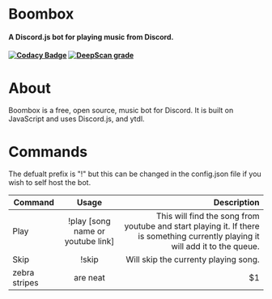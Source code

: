 <h1>Boombox</h1>

<h4>A Discord.js bot for playing music from Discord.<h4>

[![Codacy Badge](https://app.codacy.com/project/badge/Grade/5cdfe7f2879e4af4a04dc41bd0cbefc2)](https://www.codacy.com?utm_source=github.com&amp;utm_medium=referral&amp;utm_content=AjayACST/Boombox&amp;utm_campaign=Badge_Grade)
[![DeepScan grade](https://deepscan.io/api/teams/11492/projects/14394/branches/266677/badge/grade.svg)](https://deepscan.io/dashboard#view=project&tid=11492&pid=14394&bid=266677)

# About

Boombox is a free, open source, music bot for Discord. It is built on JavaScript and uses Discord.js, and ytdl. 

# Commands

The defualt prefix is "!" but this can be changed in the config.json file if you wish to self host the bot.

| Command |Usage | Description |
| ------------- |:-------------:| -----:|
| Play | !play [song name or youtube link] | This will find the song from youtube and start playing it. If there is something currently playing it will add it to the queue. |
| Skip | !skip | Will skip the currenty playing song. |
| zebra stripes | are neat      |    $1 |